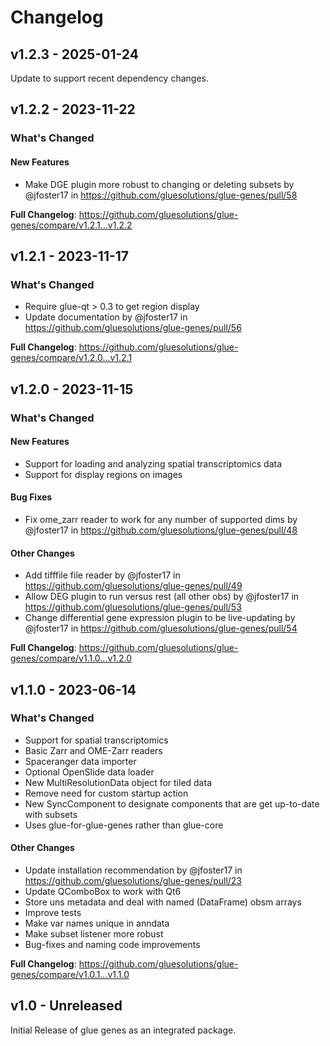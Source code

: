 # Changelog

## v1.2.3 - 2025-01-24

Update to support recent dependency changes.

## v1.2.2 - 2023-11-22

<!-- Release notes generated using configuration in .github/release.yml at main -->
### What's Changed

#### New Features

- Make DGE plugin more robust to changing or deleting subsets by @jfoster17 in https://github.com/gluesolutions/glue-genes/pull/58

**Full Changelog**: https://github.com/gluesolutions/glue-genes/compare/v1.2.1...v1.2.2

## v1.2.1 - 2023-11-17

<!-- Release notes generated using configuration in .github/release.yml at main -->
### What's Changed

- Require glue-qt > 0.3 to get region display
- Update documentation by @jfoster17 in https://github.com/gluesolutions/glue-genes/pull/56

**Full Changelog**: https://github.com/gluesolutions/glue-genes/compare/v1.2.0...v1.2.1

## v1.2.0 - 2023-11-15

<!-- Release notes generated using configuration in .github/release.yml at main -->
### What's Changed

#### New Features

- Support for loading and analyzing spatial transcriptomics data
- Support for display regions on images

#### Bug Fixes

- Fix ome_zarr reader to work for any number of supported dims by @jfoster17 in https://github.com/gluesolutions/glue-genes/pull/48

#### Other Changes

- Add tifffile file reader by @jfoster17 in https://github.com/gluesolutions/glue-genes/pull/49
- Allow DEG plugin to run versus rest (all other obs) by @jfoster17 in https://github.com/gluesolutions/glue-genes/pull/53
- Change differential gene expression plugin to be live-updating by @jfoster17 in https://github.com/gluesolutions/glue-genes/pull/54

**Full Changelog**: https://github.com/gluesolutions/glue-genes/compare/v1.1.0...v1.2.0

## v1.1.0 - 2023-06-14

<!-- Release notes generated using configuration in .github/release.yml at main -->
### What's Changed

- Support for spatial transcriptomics
- Basic Zarr and OME-Zarr readers
- Spaceranger data importer
- Optional OpenSlide data loader
- New MultiResolutionData object for tiled data
- Remove need for custom startup action
- New SyncComponent to designate components that are get up-to-date with subsets
- Uses glue-for-glue-genes rather than glue-core

#### Other Changes

- Update installation recommendation by @jfoster17 in https://github.com/gluesolutions/glue-genes/pull/23
- Update QComboBox to work with Qt6
- Store uns metadata and deal with named (DataFrame) obsm arrays
- Improve tests
- Make var names unique in anndata
- Make subset listener more robust
- Bug-fixes and naming code improvements

**Full Changelog**: https://github.com/gluesolutions/glue-genes/compare/v1.0.1...v1.1.0

## v1.0 - Unreleased

Initial Release of glue genes as an integrated package.
